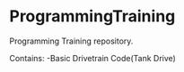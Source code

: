 # ProgrammingTraining

Programming Training repository.

Contains:
-Basic Drivetrain Code(Tank Drive)

